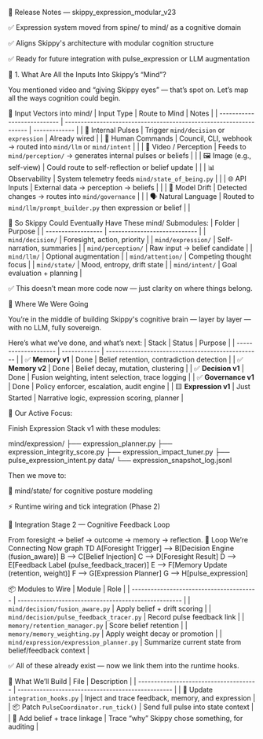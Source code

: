 📝 Release Notes — skippy_expression_modular_v23

✅ Expression system moved from spine/ to mind/ as a cognitive domain

✅ Aligns Skippy's architecture with modular cognition structure

✅ Ready for future integration with pulse_expression or LLM augmentation


🧠 1. What Are All the Inputs Into Skippy’s “Mind”?

You mentioned video and “giving Skippy eyes” — that’s spot on. Let’s map all the ways cognition could begin.

🔌 Input Vectors into mind/
| Input Type                  | Route to Mind                                                      | Notes         |
| --------------------------- | ------------------------------------------------------------------ | ------------- |
| 🧠 Internal Pulses          | Trigger `mind/decision` or `expression`                            | Already wired |
| 🧍 Human Commands           | Council, CLI, webhook → routed into `mind/llm` or `mind/intent`    |               |
| 🎥 Video / Perception       | Feeds to `mind/perception/` → generates internal pulses or beliefs |               |
| 🖼️ Image (e.g., self-view) | Could route to self-reflection or belief update                    |               |
| 📊 Observability            | System telemetry feeds `mind/state_of_being.py`                    |               |
| 🌐 API Inputs               | External data → perception → beliefs                               |               |
| 🧬 Model Drift              | Detected changes → routes into `mind/governance`                   |               |
| 🗣️ Natural Language        | Routed to `mind/llm/prompt_builder.py` then expression or belief   |               |

📂 So Skippy Could Eventually Have These mind/ Submodules:
| Folder             | Purpose                      |
| ------------------ | ---------------------------- |
| `mind/decision/`   | Foresight, action, priority  |
| `mind/expression/` | Self-narration, summaries    |
| `mind/perception/` | Raw input → belief candidate |
| `mind/llm/`        | Optional augmentation        |
| `mind/attention/`  | Competing thought focus      |
| `mind/state/`      | Mood, entropy, drift state   |
| `mind/intent/`     | Goal evaluation + planning   |

✅ This doesn’t mean more code now — just clarity on where things belong.


🔁 Where We Were Going

You’re in the middle of building Skippy's cognitive brain — layer by layer — with no LLM, fully sovereign.

Here’s what we’ve done, and what’s next:
| Stack                | Status       | Purpose                                           |
| -------------------- | ------------ | ------------------------------------------------- |
| ✅ **Memory v1**      | Done         | Belief retention, contradiction detection         |
| ✅ **Memory v2**      | Done         | Belief decay, mutation, clustering                |
| ✅ **Decision v1**    | Done         | Fusion weighting, intent selection, trace logging |
| ✅ **Governance v1**  | Done         | Policy enforcer, escalation, audit engine         |
| 🟨 **Expression v1** | Just Started | Narrative logic, expression scoring, planner      |



🎯 Our Active Focus:

Finish Expression Stack v1 with these modules:

mind/expression/
├── expression_planner.py
├── expression_integrity_score.py
├── expression_impact_tuner.py
├── pulse_expression_intent.py
data/
└── expression_snapshot_log.jsonl

Then we move to:

🧠 mind/state/ for cognitive posture modeling

⚡ Runtime wiring and tick integration (Phase 2)

🧠 Integration Stage 2 — Cognitive Feedback Loop

From foresight → belief → outcome → memory → reflection.
🔁 Loop We’re Connecting Now
graph TD
    A[Foresight Trigger] --> B[Decision Engine (fusion_aware)]
    B --> C[Belief Injection]
    C --> D[Foresight Result]
    D --> E[Feedback Label (pulse_feedback_tracer)]
    E --> F[Memory Update (retention, weight)]
    F --> G[Expression Planner]
    G --> H[pulse_expression]

📦 Modules to Wire
| Module                                   | Role                                                 |
| ---------------------------------------- | ---------------------------------------------------- |
| `mind/decision/fusion_aware.py`          | Apply belief + drift scoring                         |
| `mind/decision/pulse_feedback_tracer.py` | Record pulse feedback link                           |
| `memory/retention_manager.py`            | Score belief retention                               |
| `memory/memory_weighting.py`             | Apply weight decay or promotion                      |
| `mind/expression/expression_planner.py`  | Summarize current state from belief/feedback context |



✅ All of these already exist — now we link them into the runtime hooks.

🔧 What We’ll Build
| File                                   | Description                                       |
| -------------------------------------- | ------------------------------------------------- |
| 🔁 Update `integration_hooks.py`       | Inject and trace feedback, memory, and expression |
| 📦 Patch `PulseCoordinator.run_tick()` | Send full pulse into state context                |
| 🧾 Add belief + trace linkage          | Trace “why” Skippy chose something, for auditing  |
